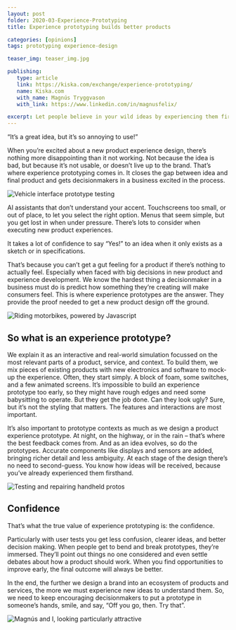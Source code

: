 ```yaml
---
layout: post
folder: 2020-03-Experience-Prototyping
title: Experience prototyping builds better products

categories: [opinions]
tags: prototyping experience-design  

teaser_img: teaser_img.jpg

publishing:
   type: article
   link: https://kiska.com/exchange/experience-prototyping/
   name: Kiska.com
   with_name: Magnús Tryggvason
   with_link: https://www.linkedin.com/in/magnusfelix/

excerpt: Let people believe in your wild ideas by experiencing them first hand. It gives you the gut feeling to say yes, something a specification or product render can never achieve.
---
```


“It’s a great idea, but it’s so annoying to use!”

When you’re excited about a new product experience design, there’s nothing more disappointing than it not working. Not because the idea is bad, but because it’s not usable, or doesn’t live up to the brand. That’s where experience prototyping comes in. It closes the gap between idea and final product and gets decisionmakers in a business excited in the process. 

![Vehicle interface prototype testing](protos2.jpg)

AI assistants that don’t understand your accent. Touchscreens too small, or out of place, to let you select the right option. Menus that seem simple, but you get lost in when under pressure. There’s lots to consider when executing new product experiences.

It takes a lot of confidence to say “Yes!” to an idea when it only exists as a sketch or in specifications. 

That’s because you can’t get a gut feeling for a product if there’s nothing to actually feel. Especially when faced with big decisions in new product and experience development. We know the hardest thing a decisionmaker in a business must do is predict how something they’re creating will make consumers feel. This is where experience prototypes are the answer. They provide the proof needed to get a new product design off the ground.

![Riding motorbikes, powered by Javascript](protos4.jpg)

## So what is an experience prototype?

We explain it as an interactive and real-world simulation focussed on the most relevant parts of a product, service, and context. To build them, we mix pieces of existing products with new electronics and software to mock-up the experience. Often, they start simply. A block of foam, some switches, and a few animated screens. It’s impossible to build an experience prototype too early, so they might have rough edges and need some babysitting to operate. But they get the job done. Can they look ugly? Sure, but it’s not the styling that matters. The features and interactions are most important. 

It’s also important to prototype contexts as much as we design a product experience prototype. At night, on the highway, or in the rain – that’s where the best feedback comes from. And as an idea evolves, so do the prototypes. Accurate components like displays and sensors are added, bringing richer detail and less ambiguity. At each stage of the design there’s no need to second-guess. You know how ideas will be received, because you’ve already experienced them firsthand. 

![Testing and repairing handheld protos](protos3.jpg)

## Confidence

That’s what the true value of experience prototyping is: the confidence.

Particularly with user tests you get less confusion, clearer ideas, and better decision making. When people get to bend and break prototypes, they’re immersed. They’ll point out things no one considered and even settle debates about how a product should work. When you find opportunities to improve early, the final outcome will always be better.

In the end, the further we design a brand into an ecosystem of products and services, the more we must experience new ideas to understand them. So, we need to keep encouraging decisionmakers to put a prototype in someone’s hands, smile, and say, “Off you go, then. Try that”.

![Magnús and I, looking particularly attractive](protos1.jpg)